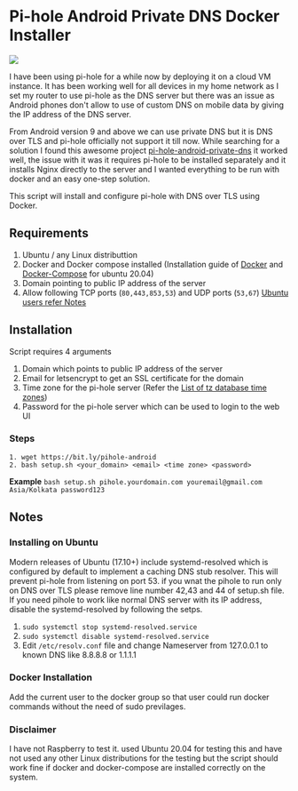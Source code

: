# Pi-hole Android Private DNS Docker Installer 

<img src="https://raw.githubusercontent.com/sreejithag/pi-hole-android-private-dns-docker/main/assets/banner.png"> <br/>

I have been using pi-hole for a while now by deploying it on a cloud VM instance. It has been working well for all devices in my home network as I set my router to use pi-hole as the DNS server but there was an issue as Android phones don't allow to use of custom DNS on mobile data by giving the IP address of the DNS server.

From Android version 9 and above we can use private DNS but it is DNS over TLS and pi-hole officially not support it till now. While searching for a solution I found this awesome project [pi-hole-android-private-dns](https://github.com/varunsridharan/pi-hole-android-private-dns) it worked well, the issue with it was it requires pi-hole to be installed separately and it installs Nginx directly to the server and I wanted everything to be run with docker and an easy one-step solution.

This script will install and configure pi-hole with DNS over TLS using Docker. 

## Requirements 

1. Ubuntu / any Linux distributtion
2. Docker and Docker compose installed (Installation guide of [Docker](https://www.digitalocean.com/community/tutorials/how-to-install-and-use-docker-on-ubuntu-20-04) and [Docker-Compose](https://www.digitalocean.com/community/tutorials/how-to-install-and-use-docker-compose-on-ubuntu-20-04) for ubuntu 20.04)
3. Domain pointing to public IP address of the server
4. Allow following TCP ports (`80,443,853,53`) and UDP ports (`53,67`) [Ubuntu users refer Notes](README.md#notes)

## Installation

Script requires 4 arguments 

1. Domain which points to public IP address of the server 
2. Email for letsencrypt to get an SSL certificate for the domain
3. Time zone for the pi-hole server (Refer the [List of tz database time zones](https://en.wikipedia.org/wiki/List_of_tz_database_time_zones)) 
4. Password for the pi-hole server which can be used to login to the web UI

### Steps
```
1. wget https://bit.ly/pihole-android
2. bash setup.sh <your_domain> <email> <time zone> <password>
```
**Example** `bash setup.sh pihole.yourdomain.com youremail@gmail.com Asia/Kolkata password123`


## Notes
### Installing on Ubuntu

Modern releases of Ubuntu (17.10+) include systemd-resolved which is configured by default to implement a caching DNS stub resolver. This will prevent pi-hole from listening on port 53. if you wnat the pihole to run only on DNS over TLS please remove line number 42,43 and 44 of setup.sh file. If you need pihole to work like normal DNS server with its IP address, disable the systemd-resolved by following the setps.

1. `sudo systemctl stop systemd-resolved.service`
2. `sudo systemctl disable systemd-resolved.service `
3. Edit `/etc/resolv.conf` file and change Nameserver from 127.0.0.1 to known DNS like 8.8.8.8 or 1.1.1.1

### Docker Installation
Add the current user to the docker group so that user could run docker commands without the need of sudo previlages.

### Disclaimer
I have not Raspberry to test it. used Ubuntu 20.04 for testing this and have not used any other Linux distributions for the testing but the script should work fine if docker and docker-compose are installed correctly on the system.

